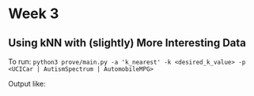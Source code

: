 # Week 3
## Using kNN with (slightly) More Interesting Data

To run: `python3 prove/main.py -a 'k_nearest' -k <desired_k_value> -p <UCICar | AutismSpectrum | AutomobileMPG>`

Output like:
```
```

